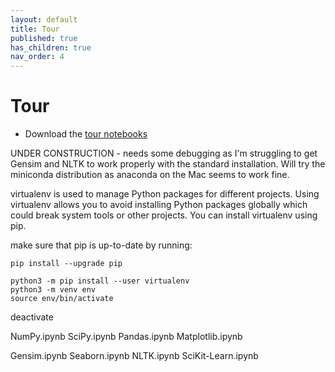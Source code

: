 ```yaml
---
layout: default
title: Tour 
published: true
has_children: true
nav_order: 4
---
```

# Tour 

*    Download the [tour notebooks](https://minhaskamal.github.io/DownGit/#/home?url=https://github.com/halkypi/lh/blob/gh-pages/docs/notebooks/notebooks.zip)

UNDER CONSTRUCTION - needs some debugging as I'm struggling to get Gensim and NLTK to work properly with the standard installation.  Will try the miniconda distribution as anaconda on the Mac seems to work fine.

virtualenv is used to manage Python packages for different projects. Using virtualenv allows you to avoid installing Python packages globally which could break system tools or other projects. You can install virtualenv using pip.

make sure that pip is up-to-date by running:

```
pip install --upgrade pip

python3 -m pip install --user virtualenv
python3 -m venv env
source env/bin/activate
```
deactivate

NumPy.ipynb
SciPy.ipynb
Pandas.ipynb
Matplotlib.ipynb


Gensim.ipynb
Seaborn.ipynb
NLTK.ipynb
SciKit-Learn.ipynb

  
